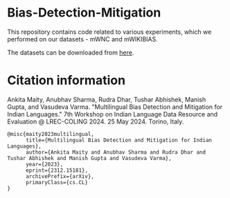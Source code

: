 # Bias-Detection-Mitigation
This repository contains code related to various experiments, which we performed on our datasets - mWNC and mWIKIBIAS.

The datasets can be downloaded from [here](https://iiitaphyd-my.sharepoint.com/:u:/g/personal/ankita_maity_research_iiit_ac_in/Eb_V_bn_7ipNhwatpsa59CgBrRckaSml4wNFesaRhIn5mA).

# Citation information

Ankita Maity, Anubhav Sharma, Rudra Dhar, Tushar Abhishek, Manish Gupta, and Vasudeva Varma. "Multilingual Bias Detection and Mitigation for Indian Languages." 7th Workshop on Indian Language Data Resource and Evaluation @ LREC-COLING 2024. 25 May 2024. Torino, Italy.

~~~
@misc{maity2023multilingual,
      title={Multilingual Bias Detection and Mitigation for Indian Languages}, 
      author={Ankita Maity and Anubhav Sharma and Rudra Dhar and Tushar Abhishek and Manish Gupta and Vasudeva Varma},
      year={2023},
      eprint={2312.15181},
      archivePrefix={arXiv},
      primaryClass={cs.CL}
}
~~~
